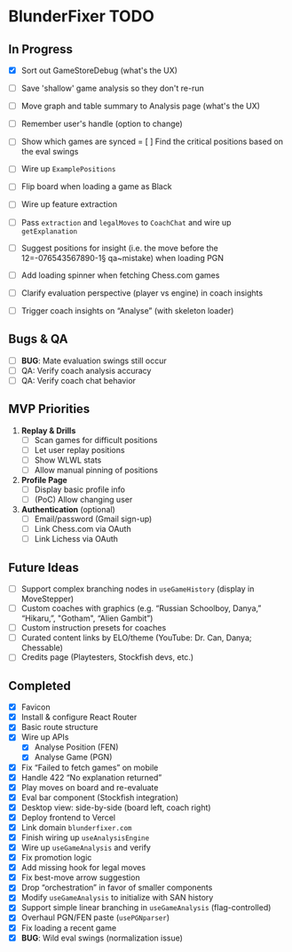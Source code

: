 # BlunderFixer TODO

## In Progress

- [x] Sort out GameStoreDebug (what's the UX)

- [ ] Save 'shallow' game analysis so they don't re-run
- [ ] Move graph and table summary to Analysis page (what's the UX)
- [ ] Remember user's handle (option to change)
- [ ] Show which games are synced
      = [ ] Find the critical positions based on the eval swings
- [ ] Wire up `ExamplePositions`
- [ ] Flip board when loading a game as Black
- [ ] Wire up feature extraction
- [ ] Pass `extraction` and `legalMoves` to `CoachChat` and wire up `getExplanation`
- [ ] Suggest positions for insight (i.e. the move before the 12=-076543567890-1§ qa~mistake) when loading PGN
- [ ] Add loading spinner when fetching Chess.com games
- [ ] Clarify evaluation perspective (player vs engine) in coach insights
- [ ] Trigger coach insights on “Analyse” (with skeleton loader)

## Bugs & QA

- [ ] **BUG**: Mate evaluation swings still occur
- [ ] QA: Verify coach analysis accuracy
- [ ] QA: Verify coach chat behavior

## MVP Priorities

1. **Replay & Drills**
   - [ ] Scan games for difficult positions
   - [ ] Let user replay positions
   - [ ] Show WLWL stats
   - [ ] Allow manual pinning of positions
2. **Profile Page**
   - [ ] Display basic profile info
   - [ ] (PoC) Allow changing user
3. **Authentication** (optional)
   - [ ] Email/password (Gmail sign-up)
   - [ ] Link Chess.com via OAuth
   - [ ] Link Lichess via OAuth

## Future Ideas

- [ ] Support complex branching nodes in `useGameHistory` (display in MoveStepper)
- [ ] Custom coaches with graphics (e.g. “Russian Schoolboy, Danya,” “Hikaru,”, "Gotham", “Alien Gambit”)
- [ ] Custom instruction presets for coaches
- [ ] Curated content links by ELO/theme (YouTube: Dr. Can, Danya; Chessable)
- [ ] Credits page (Playtesters, Stockfish devs, etc.)

## Completed

- [x] Favicon
- [x] Install & configure React Router
- [x] Basic route structure
- [x] Wire up APIs
  - [x] Analyse Position (FEN)
  - [x] Analyse Game (PGN)
- [x] Fix “Failed to fetch games” on mobile
- [x] Handle 422 “No explanation returned”
- [x] Play moves on board and re-evaluate
- [x] Eval bar component (Stockfish integration)
- [x] Desktop view: side-by-side (board left, coach right)
- [x] Deploy frontend to Vercel
- [x] Link domain `blunderfixer.com`
- [x] Finish wiring up `useAnalysisEngine`
- [x] Wire up `useGameAnalysis` and verify
- [x] Fix promotion logic
- [x] Add missing hook for legal moves
- [x] Fix best-move arrow suggestion
- [x] Drop “orchestration” in favor of smaller components
- [x] Modify `useGameAnalysis` to initialize with SAN history
- [x] Support simple linear branching in `useGameAnalysis` (flag-controlled)
- [x] Overhaul PGN/FEN paste (`usePGNparser`)
- [x] Fix loading a recent game
- [x] **BUG**: Wild eval swings (normalization issue)

